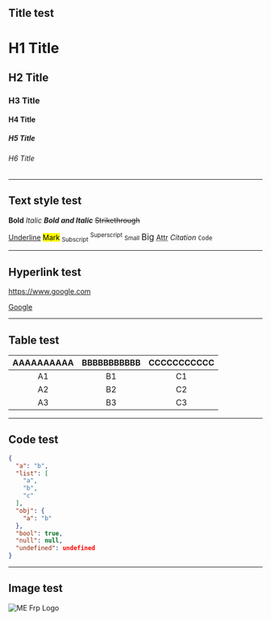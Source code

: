 ## Title test

# H1 Title

## H2 Title

### H3 Title

#### H4 Title

##### H5 Title

###### H6 Title
___

## Text style test

**Bold**  *Italic*  ***Bold and Italic***  ~~Strikethrough~~

<u>Underline</u>  <mark>Mark</mark>  <sub>Subscript</sub>  <sup>Superscript</sup>  <small>Small</small>  <big>Big</big>  <abbr title="Attribute">Attr</abbr>  <cite>Citation</cite>  <code>Code</code>
___

## Hyperlink test

<https://www.google.com>

[Google](https://www.google.com)

___

## Table test

| AAAAAAAAAA | BBBBBBBBBBB | CCCCCCCCCCC |
|:---:|:-----:|:-----:|
| A1 | B1 | C1 |
| A2 | B2 | C2 |
| A3 | B3 | C3 |

___

## Code test

```json
{
  "a": "b",
  "list": [
    "a",
    "b",
    "c"
  ],
  "obj": {
    "a": "b"
  },
  "bool": true,
  "null": null,
  "undefined": undefined
}
```

___

## Image test

![ME Frp Logo](https://resources.mefrp.com/d/ME-Frp/Local/Others/logo.svg)